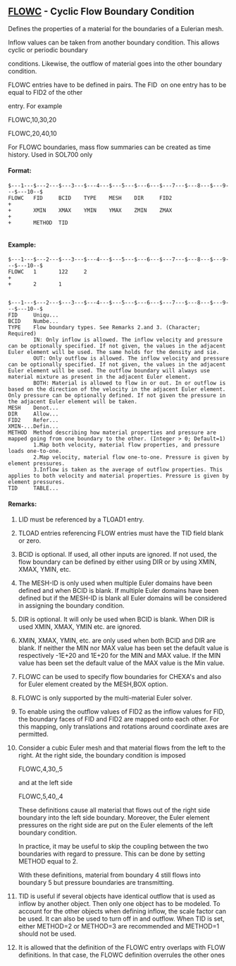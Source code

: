 ## [FLOWC](https://help.hexagonmi.com/bundle/MSC_Nastran_2022.4/page/Nastran_Combined_Book/qrg/bulkfgil/TOC.FLOWC.xhtml) - Cyclic Flow Boundary Condition

Defines the properties of a material for the boundaries of a Eulerian mesh.

Inflow values can be taken from another boundary condition. This allows cyclic or periodic boundary

conditions. Likewise, the outflow of material goes into the other boundary condition.

FLOWC entries have to be defined in pairs. The  FID  on one entry has to be equal to  FID2  of the other

entry. For example

FLOWC,10,30,20

FLOWC,20,40,10

For FLOWC boundaries, mass flow summaries can be created as time history. Used in SOL700 only

#### Format:

```nastran
$---1---$---2---$---3---$---4---$---5---$---6---$---7---$---8---$---9---$---10--$
FLOWC   FID     BCID    TYPE    MESH    DIR     FID2                    +       
+       XMIN    XMAX    YMIN    YMAX    ZMIN    ZMAX                    +       
+       METHOD  TID                                                             
                                                                                
```
#### Example:

```nastran
$---1---$---2---$---3---$---4---$---5---$---6---$---7---$---8---$---9---$---10--$
FLOWC   1       122     2                                                       
+                                                                               
+       2       1                                                               
                                                                                
```
```nastran
$---1---$---2---$---3---$---4---$---5---$---6---$---7---$---8---$---9---$---10--$
FID     Uniqu...
BCID    Numbe...
TYPE    Flow boundary types. See Remarks 2.and 3. (Character; Required)
        IN: Only inflow is allowed. The inflow velocity and pressure can be optionally specified. If not given, the values in the adjacent Euler element will be used. The same holds for the density and sie.
        OUT: Only outflow is allowed. The inflow velocity and pressure can be optionally specified. If not given, the values in the adjacent Euler element will be used. The outflow boundary will always use material mixture as present in the adjacent Euler element.
        BOTH: Material is allowed to flow in or out. In or outflow is based on the direction of the velocity in the adjacent Euler element. Only pressure can be optionally defined. If not given the pressure in the adjacent Euler element will be taken.
MESH    Denot...
DIR     Allow...
FID2    Refer...
XMIN-...Defin...
METHOD  Method describing how material properties and pressure are mapped going from one boundary to the other. (Integer > 0; Default=1)
        1.Map both velocity, material flow properties, and pressure loads one-to-one.
        2.Map velocity, material flow one-to-one. Pressure is given by element pressures.
        3.Inflow is taken as the average of outflow properties. This applies to both velocity and material properties. Pressure is given by element pressures.
TID     TABLE...
```
#### Remarks:

1. LID must be referenced by a TLOAD1 entry.

2. TLOAD entries referencing FLOW entries must have the TID field blank or zero.

3. BCID is optional. If used, all other inputs are ignored. If not used, the flow boundary can be defined by either using DIR or by using XMIN, XMAX, YMIN, etc.

4. The MESH-ID is only used when multiple Euler domains have been defined and when BCID is blank. If multiple Euler domains have been defined but if the MESH-ID is blank all Euler domains will be considered in assigning the boundary condition.

5. DIR is optional. It will only be used when BCID is blank. When DIR is used XMIN, XMAX, YMIN etc. are ignored.

6. XMIN, XMAX, YMIN, etc. are only used when both BCID and DIR are blank. If neither the MIN nor MAX value has been set the default value is respectively -1E+20 and 1E+20 for the MIN and MAX value. If the MIN value has been set the default value of the MAX value is the Min value.

7. FLOWC can be used to specify flow boundaries for CHEXA's and also for Euler element created by the MESH,BOX option.

8. FLOWC is only supported by the multi-material Euler solver.

9. To enable using the outflow values of FID2 as the inflow values for FID, the boundary faces of FID and FID2 are mapped onto each other. For this mapping, only translations and rotations around coordinate axes are permitted.

10. Consider a cubic Euler mesh and that material flows from the left to the right. At the right side, the boundary condition is imposed

     FLOWC,4,30,,5

     and at the left side

     FLOWC,5,40,,4

     These definitions cause all material that flows out of the right side boundary into the left side boundary. Moreover, the Euler element pressures on the right side are put on the Euler elements of the left boundary condition.

     In practice, it may be useful to skip the coupling between the two boundaries with regard to pressure. This can be done by setting METHOD equal to 2.

     With these definitions, material from boundary 4 still flows into boundary 5 but pressure boundaries are transmitting.

11. TID is useful if several objects have identical outflow that is used as inflow by another object. Then only one object has to be modeled. To account for the other objects when defining inflow, the scale factor can be used. It can also be used to turn off in and outflow. When TID is set, either METHOD=2 or METHOD=3 are recommended and METHOD=1 should not be used.

12. It is allowed that the definition of the FLOWC entry overlaps with FLOW definitions. In that case, the FLOWC definition overrules the other ones


